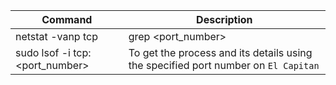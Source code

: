 Command | Description
--------|------------
netstat -vanp tcp | grep <port_number> | To get the process and its details using the specified port number
sudo lsof -i tcp:<port_number> | To get the process and its details using the specified port number on `El Capitan`
